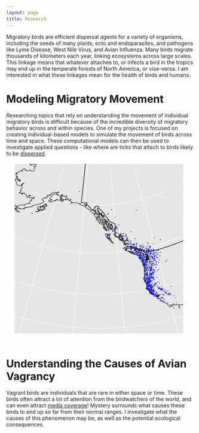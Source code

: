 ```yaml
---
layout: page
title: Research
---
```


Migratory birds are efficient dispersal agents for a variety of organisms, including the seeds of many plants, ecto and endoparasites, and pathogens like Lyme Disease, West Nile Virus, and Avian Influenza. Many birds migrate thousands of kilometers each year, linking ecosystems across large scales. This linkage means that whatever attaches to, or infects a bird in the tropics may end up in the temperate forests of North America, or vise-versa. I am interested in what these linkages mean for the health of birds and humans.

<h1>
Modeling Migratory Movement
</h1>

Researching topics that rely on understanding the movement of individual migratory birds is difficult because of the incredible diversity of migratory behavior across and within species. One of my projects is focused on creating individual-based models to simulate the movement of birds across time and space. These computational models can then be used to investigate applied questions - like where are ticks that attach to birds likely to be <a href="https://www.sciencedirect.com/science/article/pii/S1877959X18302632">dispersed</a>.

<img src= "public/MIBM_VATH_vid_3_15.gif" />

<h1>
Understanding the Causes of Avian Vagrancy
</h1>

Vagrant birds are individuals that are rare in either space or time. These birds often attract a lot of attention from the birdwatchers of the world, and can even attract <a href="https://www.audubon.org/news/a-vagrant-european-robin-drawing-huge-crowds-china">media coverage</a>! Mystery surrounds what causes these birds to end up so far from their normal ranges. I investigate what the causes of this phenomenon may be, as well as the potential ecological consequences.
